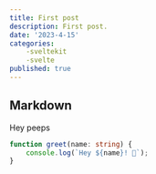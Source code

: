 ```yaml
---
title: First post
description: First post.
date: '2023-4-15'
categories:
    -sveltekit
    -svelte
published: true
---
```


## Markdown

Hey peeps

```ts
function greet(name: string) {
    console.log(`Hey ${name}! 👋`);
}
```
